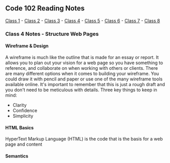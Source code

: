 ## Code 102 Reading Notes

[Class 1](https://melanie-johnston.github.io/reading-notes/102/class1) -
[Class 2](https://melanie-johnston.github.io/reading-notes/102/class2) -
[Class 3](https://melanie-johnston.github.io/reading-notes/102/class3) -
[Class 4](https://melanie-johnston.github.io/reading-notes/102/class4) -
[Class 5](https://melanie-johnston.github.io/reading-notes/102/class5) -
[Class 6](https://melanie-johnston.github.io/reading-notes/102/class6) -
[Class 7](https://melanie-johnston.github.io/reading-notes/102/class7) -
[Class 8](https://melanie-johnston.github.io/reading-notes/102/class8)

### Class 4 Notes - Structure Web Pages

#### Wireframe & Design

A wireframe is much like the outline that is made for an essay or report.
It allows you to plan out your vision for a web page so you have something to reference, and collaborate on when working with others or clients.
There are many different options when it comes to building your wireframe.
You could draw it with pencil and paper or use one of the many wireframe tools available online.
It's important to remember that this is just a rough draft and you don't need to be meticulous with details.
Three key things to keep in mind:
- Clarity
- Confidence
- Simplicity

#### HTML Basics

HyperText Markup Language (HTML) is the code that is the basis for a web page and content

#### Semantics
